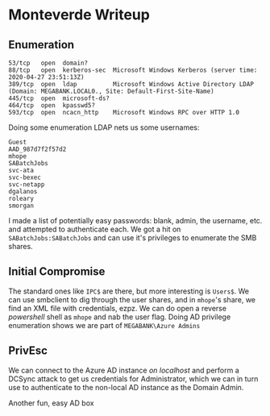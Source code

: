 # Monteverde Writeup
## Enumeration
```
53/tcp   open  domain?
88/tcp   open  kerberos-sec  Microsoft Windows Kerberos (server time: 2020-04-27 23:51:13Z)
389/tcp  open  ldap          Microsoft Windows Active Directory LDAP (Domain: MEGABANK.LOCAL0., Site: Default-First-Site-Name)
445/tcp  open  microsoft-ds?
464/tcp  open  kpasswd5?
593/tcp  open  ncacn_http    Microsoft Windows RPC over HTTP 1.0
```
Doing some enumeration LDAP nets us some usernames:
```
Guest
AAD_987d7f2f57d2
mhope
SABatchJobs
svc-ata
svc-bexec
svc-netapp
dgalanos
roleary
smorgan
```
I made a list of potentially easy passwords: blank, admin, the username, etc. and attempted to authenticate each.
We got a hit on `SABatchJobs:SABatchJobs` and can use it's privileges to enumerate the SMB shares. 
## Initial Compromise
The standard ones like `IPC$` are there, but more interesting is `Users$`. We can use smbclient to dig through the user shares, and in `mhope`'s share, we find an XML file with credentials, ezpz.
We can do open a reverse *powershell* shell as `mhope` and nab the user flag. Doing AD privilege enumeration shows we are part of `MEGABANK\Azure Admins` 
## PrivEsc
We can connect to the Azure AD instance *on localhost* and perform a DCSync attack to get us credentials for Administrator, which we can in turn use to authenticate to the non-local AD instance as the Domain Admin.

Another fun, easy AD box
